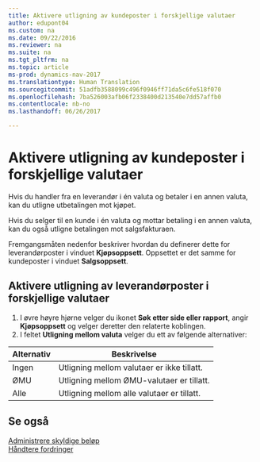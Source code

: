 ```yaml
---
title: Aktivere utligning av kundeposter i forskjellige valutaer
author: edupont04
ms.custom: na
ms.date: 09/22/2016
ms.reviewer: na
ms.suite: na
ms.tgt_pltfrm: na
ms.topic: article
ms-prod: dynamics-nav-2017
ms.translationtype: Human Translation
ms.sourcegitcommit: 51adfb3588099c496f0946ff71da5c6fe518f070
ms.openlocfilehash: 7ba526003afb06f2338400d213540e7dd57affb0
ms.contentlocale: nb-no
ms.lasthandoff: 06/26/2017

---
```


# <a name="how-to-enable-application-of-ledger-entries-in-different-currencies"></a>Aktivere utligning av kundeposter i forskjellige valutaer
Hvis du handler fra en leverandør i én valuta og betaler i en annen valuta, kan du utligne utbetalingen mot kjøpet.

Hvis du selger til en kunde i én valuta og mottar betaling i en annen valuta, kan du også utligne betalingen mot salgsfakturaen.

Fremgangsmåten nedenfor beskriver hvordan du definerer dette for leverandørposter i vinduet **Kjøpsoppsett**. Oppsettet er det samme for kundeposter i vinduet **Salgsoppsett**.

## <a name="to-enable-application-of-vendor-ledger-entries-in-different-currencies"></a>Aktivere utligning av leverandørposter i forskjellige valutaer
1. I øvre høyre hjørne velger du ikonet **Søk etter side eller rapport**, angir **Kjøpsoppsett** og velger deretter den relaterte koblingen.
2. I feltet **Utligning mellom valuta** velger du ett av følgende alternativer:

|Alternativ |Beskrivelse |
|-------|------------|
|Ingen|Utligning mellom valutaer er ikke tillatt.|
|ØMU|Utligning mellom ØMU-valutaer er tillatt.|
|Alle|Utligning mellom alle valutaer er tillatt.

## <a name="see-also"></a>Se også  
[Administrere skyldige beløp](payables-manage-payables.md)  
[Håndtere fordringer](receivables-manage-receivables.md)

